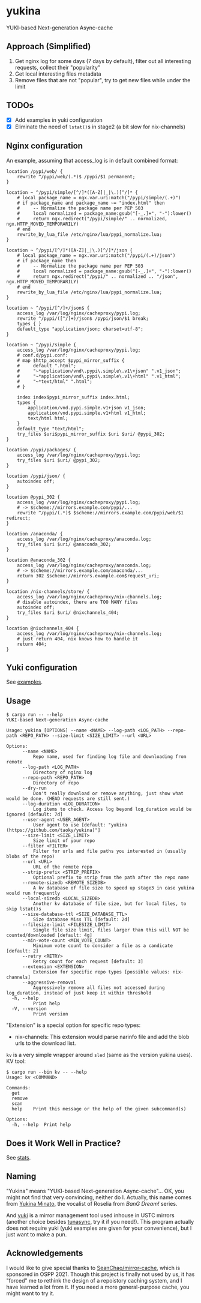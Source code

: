 # yukina

YUKI-based Next-generation Async-cache

## Approach (Simplified)

1. Get nginx log for some days (7 days by default), filter out all interesting requests, collect their "popularity"
2. Get local interesting files metadata
3. Remove files that are not "popular", try to get new files while under the limit

## TODOs

- [x] Add examples in yuki configuration
- [x] Eliminate the need of `lstat()`s in stage2 (a bit slow for nix-channels)

## Nginx configuration

An example, assuming that access_log is in default combined format:

```nginx
location /pypi/web/ {
    rewrite ^/pypi/web/(.*)$ /pypi/$1 permanent;
}

location ~ ^/pypi/simple/[^/]*([A-Z]|_|\.)[^/]* {
    # local package_name = ngx.var.uri:match("/pypi/simple/(.+)")
    # if package_name and package_name ~= "index.html" then
    #     -- Normalize the package name per PEP 503
    #     local normalized = package_name:gsub("[-_.]+", "-"):lower()
    #     return ngx.redirect("/pypi/simple/" .. normalized, ngx.HTTP_MOVED_TEMPORARILY)
    # end
    rewrite_by_lua_file /etc/nginx/lua/pypi_normalize.lua;
}

location ~ ^/pypi/[^/]*([A-Z]|_|\.)[^/]*/json {
    # local package_name = ngx.var.uri:match("/pypi/(.+)/json")
    # if package_name then
    #     -- Normalize the package name per PEP 503
    #     local normalized = package_name:gsub("[-_.]+", "-"):lower()
    #     return ngx.redirect("/pypi/" .. normalized .. "/json", ngx.HTTP_MOVED_TEMPORARILY)
    # end
    rewrite_by_lua_file /etc/nginx/lua/pypi_normalize.lua;
}

location ~ ^/pypi/[^/]+/json$ {
    access_log /var/log/nginx/cacheproxy/pypi.log;
    rewrite ^/pypi/([^/]+)/json$ /pypi/json/$1 break;
    types { }
    default_type "application/json; charset=utf-8";
}

location ~ ^/pypi/simple {
    access_log /var/log/nginx/cacheproxy/pypi.log;
    # conf.d/pypi.conf:
    # map $http_accept $pypi_mirror_suffix {
    #     default ".html";
    #     "~*application/vnd\.pypi\.simple\.v1\+json" ".v1_json";
    #     "~*application/vnd\.pypi\.simple\.v1\+html" ".v1_html";
    #     "~*text/html" ".html";
    # }

    index index$pypi_mirror_suffix index.html;
    types {
        application/vnd.pypi.simple.v1+json v1_json;
        application/vnd.pypi.simple.v1+html v1_html;
        text/html html;
    }
    default_type "text/html";
    try_files $uri$pypi_mirror_suffix $uri $uri/ @pypi_302;
}

location /pypi/packages/ {
    access_log /var/log/nginx/cacheproxy/pypi.log;
    try_files $uri $uri/ @pypi_302;
}

location /pypi/json/ {
    autoindex off;
}

location @pypi_302 {
    access_log /var/log/nginx/cacheproxy/pypi.log;
    # -> $scheme://mirrors.example.com/pypi/...
    rewrite ^/pypi/(.*)$ $scheme://mirrors.example.com/pypi/web/$1 redirect;
}

location /anaconda/ {
    access_log /var/log/nginx/cacheproxy/anaconda.log;
    try_files $uri $uri/ @anaconda_302;
}

location @anaconda_302 {
    access_log /var/log/nginx/cacheproxy/anaconda.log;
    # -> $scheme://mirrors.example.com/anaconda/...
    return 302 $scheme://mirrors.example.com$request_uri;
}

location /nix-channels/store/ {
    access_log /var/log/nginx/cacheproxy/nix-channels.log;
    # disable autoindex, there are TOO MANY files
    autoindex off;
    try_files $uri $uri/ @nixchannels_404;
}

location @nixchannels_404 {
    access_log /var/log/nginx/cacheproxy/nix-channels.log;
    # just return 404, nix knows how to handle it
    return 404;
}
```

## Yuki configuration

See [examples](examples/).

## Usage

```console
$ cargo run -- --help
YUKI-based Next-generation Async-cache

Usage: yukina [OPTIONS] --name <NAME> --log-path <LOG_PATH> --repo-path <REPO_PATH> --size-limit <SIZE_LIMIT> --url <URL>

Options:
      --name <NAME>
          Repo name, used for finding log file and downloading from remote
      --log-path <LOG_PATH>
          Directory of nginx log
      --repo-path <REPO_PATH>
          Directory of repo
      --dry-run
          Don't really download or remove anything, just show what would be done. (HEAD requests are still sent.)
      --log-duration <LOG_DURATION>
          Log items to check. Access log beyond log_duration would be ignored [default: 7d]
      --user-agent <USER_AGENT>
          User agent to use [default: "yukina (https://github.com/taoky/yukina)"]
      --size-limit <SIZE_LIMIT>
          Size limit of your repo
      --filter <FILTER>
          Filter for urls and file paths you interested in (usually blobs of the repo)
      --url <URL>
          URL of the remote repo
      --strip-prefix <STRIP_PREFIX>
          Optional prefix to strip from the path after the repo name
      --remote-sizedb <REMOTE_SIZEDB>
          A kv database of file size to speed up stage3 in case yukina would run frequently
      --local-sizedb <LOCAL_SIZEDB>
          Another kv database of file size, but for local files, to skip lstat()s
      --size-database-ttl <SIZE_DATABASE_TTL>
          Size database Miss TTL [default: 2d]
      --filesize-limit <FILESIZE_LIMIT>
          Single file size limit, files larger than this will NOT be counted/downloaded [default: 4g]
      --min-vote-count <MIN_VOTE_COUNT>
          Minimum vote count to consider a file as a candicate [default: 2]
      --retry <RETRY>
          Retry count for each request [default: 3]
      --extension <EXTENSION>
          Extension for specific repo types [possible values: nix-channels]
      --aggressive-removal
          Aggressively remove all files not accessed during log_duration, instead of just keep it within threshold
  -h, --help
          Print help
  -V, --version
          Print version
```

"Extension" is a special option for specific repo types:

- nix-channels: This extension would parse narinfo file and add the blob urls to the download list.

`kv` is a very simple wrapper around `sled` (same as the version yukina uses). KV tool:

```console
$ cargo run --bin kv -- --help
Usage: kv <COMMAND>

Commands:
  get     
  remove  
  scan    
  help    Print this message or the help of the given subcommand(s)

Options:
  -h, --help  Print help
```

## Does it Work Well in Practice?

See [stats](stats/).

## Naming

"Yukina" means "YUKI-based Next-generation Async-cache"... OK, you might not find that very convincing, neither do I. Actually, this name comes from [Yukina Minato](https://en.wikipedia.org/wiki/List_of_BanG_Dream!_characters#Yukina_Minato), the vocalist of Roselia from *BanG Dream!* series.

And [yuki](https://github.com/ustclug/yuki) is a mirror management tool used inhouse in USTC mirrors (another choice besides [tunasync](https://github.com/tuna/tunasync), try it if you need!). This program actually does not require yuki (yuki examples are given for your convenience), but I just want to make a pun.

## Acknowledgements

I would like to give special thanks to [SeanChao/mirror-cache](https://github.com/SeanChao/mirror-cache), which is sponsored in OSPP 2021. Though this project is finally not used by us, it has "forced" me to rethink the design of a repoistory caching system, and I have learned a lot from it. If you need a more general-purpose cache, you might want to try it.
